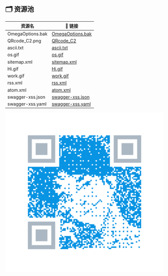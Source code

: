 &emsp; 

## &#x1F5C2; 资源池



| 资源名           | 🔗 链接                                                       |
| ---------------- | ------------------------------------------------------------ |
| OmegaOptions.bak | [OmegaOptions.bak](https://sumsec.me/resources/OmegaOptions.bak) |
| QRcode_C2.png    | [QRcode_C2](./QRcode_C2.png)                                 |
| ascii.txt        | [ascii.txt](./ascii.txt)                                     |
| os.gif           | [os.gif](./os.gif)                                           |
| sitemap.xml      | [sitemap.xml](./sitemap.xml)                                 |
| Hi.gif           | [Hi.gif](./Hi.gif)                                           |
| work.gif         | [work.gif](./work.gif)                                       |
| rss.xml          | [rss.xml](./rss.xml)                                         |
| atom.xml         | [atom.xml](./atom.xml)                                       |
| swagger-xss.json | [swagger-xss.json](./swagger-xss.json)                       |
| swagger-xss.yaml | [swagger-xss.yaml](./swagger-xss.yaml)                       |

![QRcode_C2.png](./QRcode_C2.png)
